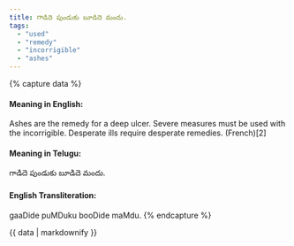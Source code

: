 ```yaml
---
title: గాడిదె పుండుకు బూడిదె మందు.
tags:
  - "used"
  - "remedy"
  - "incorrigible"
  - "ashes"
---
```


{% capture data %}
#### Meaning in English:
Ashes are the remedy for a deep ulcer.
Severe measures must be used with the incorrigible.
Desperate ills require desperate remedies. (French)[2]

#### Meaning in Telugu:
గాడిదె పుండుకు బూడిదె మందు.

#### English Transliteration:
gaaDide puMDuku booDide maMdu.
{% endcapture %}

{{ data | markdownify }}


